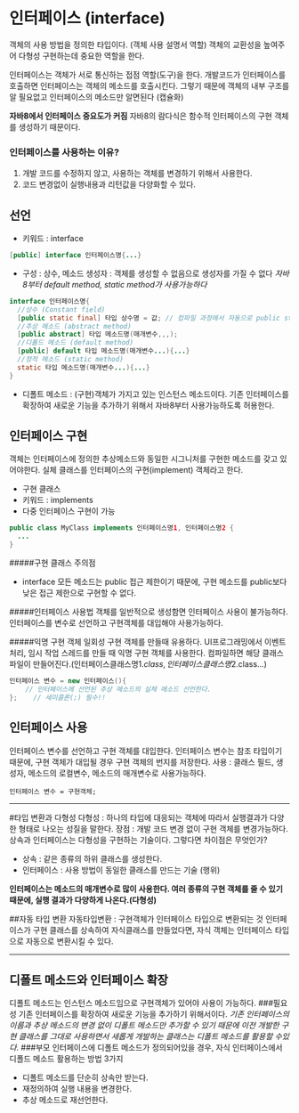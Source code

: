 # 인터페이스 (interface)
객체의 사용 방법을 정의한 타입이다. (객체 사용 설명서 역할)
객체의 교환성을 높여주어 다형성 구현하는데 중요한 역할을 한다.

인터페이스는 객체가 서로 통신하는 접점 역할(도구)을 한다.
개발코드가 인터페이스를 호출하면 인터페이스는 객체의 메소드를 호출시킨다.
그렇기 때문에 객체의 내부 구조를 알 필요없고 인터페이스의 메소드만 알면된다 (캡슐화)

__자바8에서 인터페이스 중요도가 커짐__
자바8의 람다식은 함수적 인터페이스의 구현 객체를 생성하기 때문이다.


### 인터페이스를 사용하는 이유?
1. 개발 코드를 수정하지 않고, 사용하는 객체를 변경하기 위해서 사용한다.
2. 코드 변경없이 실행내용과 리턴값을 다양화할 수 있다.

## 선언
- 키워드 : interface
```java
[public] interface 인터페이스명{...}
```
- 구성 : 상수, 메소드
생성자 : 객체를 생성할 수 없음으로 생성자를 가질 수 없다
_자바8부터 default method, static method가 사용가능하다_
```java
interface 인터페이스명{
  //상수 (Constant field)
  [public static final] 타입 상수명 = 값; // 컴파일 과정에서 자동으로 public static final 붙는다. (선언 동시에 초기화 필수!)
  //추상 메소드 (abstract method)
  [public abstract] 타입 메소드명(매개변수,,,);
  //디폴드 메소드 (default method)
  [public] default 타입 메소드명(매개변수...){...}
  //정적 메소드 (static method)
  static 타입 메소드명(매개변수...){...}
}
```
- 디폴트 메소드 : (구현)객체가 가지고 있는 인스턴스 메소드이다. 기존 인터페이스를 확장하여 새로운 기능을 추가하기 위해서 자바8부터 사용가능하도록 허용한다.

## 인터페이스 구현
객체는 인터페이스에 정의한 추상메소드와 동일한 시그니처를 구현한 메소드를 갖고 있어야한다.
실체 클래스를 인터페이스의 구현(implement) 객체라고 한다.
- 구현 클래스
- 키워드 : implements
- 다중 인터페이스 구현이 가능
```java
public class MyClass implements 인터페이스명1, 인터페이스명2 {
  ...
}
```
#####구현 클래스 주의점
- interface 모든 메소드는 public 접근 제한이기 때문에, 구현 메소드를 public보다 낮은 접근 제한으로 구현할 수 없다.

#####인터페이스 사용법
객체를 일반적으로 생성함면 인터페이스 사용이 불가능하다.
인터페이스를 변수로 선언하고 구현객체를 대입해야 사용가능하다.

#####익명 구현 객체
일회성 구현 객체를 만들때 유용하다.
UI프로그래밍에서 이벤트 처리, 임시 작업 스레드를 만들 때 익명 구현 객체를 사용한다.
컴파일하면 해당 클래스 파일이 만들어진다.(인터페이스클래스명$1.class, 인터페이스클래스명$2.class...)
```java
인터페이스 변수 = new 인터페이스(){
    // 인터페이스에 선언된 추상 메소드의 실체 메소드 선언한다.
};    // 세미콜론(;) 필수!!
```

## 인터페이스 사용
인터페이스 변수를 선언하고 구현 객체를 대입한다.
인터페이스 변수는 참조 타입이기 때문에, 구현 객체가 대입될 경우 구현 객체의 번지를 저장한다.
사용 : 클래스 필드, 생성자, 메소드의 로컬변수, 메소드의 매개변수로 사용가능하다.
```
인터페이스 변수 = 구현객체;
```
---
#타입 변환과 다형성
다형성 : 하나의 타입에 대응되는 객체에 따라서 실행결과가 다양한 형태로 나오는 성질을 말한다.
장점 : 개발 코드 변경 없이 구현 객체를 변경가능하다.
상속과 인터페이스는 다형성을 구현하는 기술이다. 그렇다면 차이점은 무엇인가?
- 상속 : 같은 종류의 하위 클래스를 생성한다.
- 인터페이스 : 사용 방법이 동일한 클래스를 만드는 기술 (행위)

__인터페이스는 메소드의 매개변수로 많이 사용한다. 여러 종류의 구현 객체를 줄 수 있기 때문에, 실행 결과가 다양하게 나온다.(다형성)__

##자동 타입 변환
자동타입변환 : 구현객체가 인터페이스 타입으로 변환되는 것
인터페이스가 구현 클래스를 상속하여 자식클래스를 만들었다면, 자식 객체는 인터페이스 타입으로 자동으로 변환시킬 수 있다.

---
## 디폴트 메소드와 인터페이스 확장
디폴트 메소드는 인스턴스 메소드임으로 구현객체가 있어야 사용이 가능하다.
###필요성
기존 인터페이스를 확장하여 새로운 기능을 추가하기 위해서이다.
_기존 인터페이스의 이름과 추상 메소드의 변경 없이 디폴트 메소드만 추가할 수 있기 때문에 이전 개발한 구현 클래스를 그대로 사용하면서 새롭게 개발하는 클래스는 디폴트 메소드를 활용할 수있다._
###부모 인터페이스에 디폴트 메소드가 정의되어있을 경우, 자식 인터페이스에서 디폴드 메소드 활용하는 방법 3가지
- 디폴트 메소드를 단순히 상속만 받는다.
- 재정의하여 실행 내용을 변경한다.
- 추상 메소드로 재선언한다.

